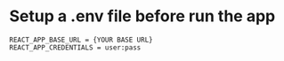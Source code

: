 # Setup a .env file before run the app

``REACT_APP_BASE_URL = {YOUR BASE URL}``<br/>
``REACT_APP_CREDENTIALS = user:pass``

